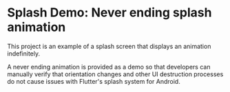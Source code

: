 # Splash Demo: Never ending splash animation

This project is an example of a splash screen that displays an animation indefinitely.

A never ending animation is provided as a demo so that developers can manually verify that 
orientation changes and other UI destruction processes do not cause issues with Flutter's splash 
system for Android. 
